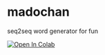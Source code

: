 # madochan
seq2seq word generator for fun

[![Open In Colab](https://colab.research.google.com/assets/colab-badge.svg)](https://colab.research.google.com/github/HylisWilk/madochan/blob/main/examples.ipynb)
